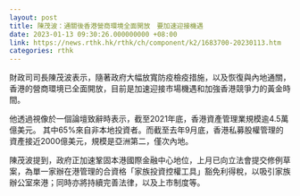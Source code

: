 ```yaml
---
layout: post
title: 陳茂波：通關後香港營商環境全面開放　要加速迎接機遇
date: 2023-01-13 09:30:26.000000000 +08:00
link: https://news.rthk.hk/rthk/ch/component/k2/1683700-20230113.htm
categories: rthk
---
```


財政司司長陳茂波表示，隨著政府大幅放寬防疫檢疫措施，以及恢復與內地通關，香港的營商環境已全面開放，目前是加速迎接市場機遇和加強香港競爭力的黃金時間。

他透過視像於一個論壇致辭時表示，截至2021年底，香港資產管理業規模逾4.5萬億美元。 其中65%來自非本地投資者。而截至去年9月底，香港私募股權管理的資產接近2000億美元，規模是亞洲第二，僅次內地。

陳茂波提到，政府正加速鞏固本港國際金融中心地位，上月已向立法會提交修例草案，為單一家辦在港管理的合資格「家族投資控權工具」豁免利得稅，以吸引家族辦公室來港；同時亦將持續完善法律，以及上市制度等。
